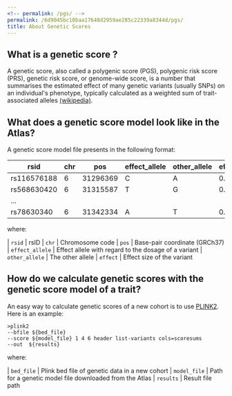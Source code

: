 ```yaml
---
<!-- permalink: /pgs/ -->
permalink: /6d9045bc10baa17648d2959ae285c22339a8344d/pgs/
title: About Genetic Scores
---
```



## What is a genetic score ?

A genetic score, also called a polygenic score (PGS), polygenic risk score (PRS), genetic risk score, or genome-wide score, is a number that summarises the estimated effect of many genetic variants (usually SNPs) on an individual's phenotype, typically calculated as a weighted sum of trait-associated alleles [(wikipedia)](https://en.wikipedia.org/wiki/Polygenic_score).


## What does a genetic score model look like in the Atlas?
A genetic score model file presents in the following format:

| rsid | chr | pos | effect_allele | other_allele | effect |
| --- | --- | -- | --- | --- | --- |
| rs116576188 | 6 | 31296369 | C | A | 0.015 |
| rs568630420 | 6 | 31315587 | T | G | 0.02 |
| ... |  | |  |  |  |
| rs78630340 | 6 | 31342334 | A | T | 0.05 |

where:

| `rsid` | rsID
| `chr` |  Chromosome code
| `pos` | Base-pair coordinate (GRCh37)
| `effect_allele` | Effect allele with regard to the dosage of a variant
| `other_allele` | The other allele
| `effect` | Effect size of the variant


## How do we calculate genetic scores with the genetic score model of a trait?
An easy way to calculate genetic scores of a new cohort is to use [PLINK2](https://www.cog-genomics.org/plink/2.0/score). Here is an example:

```shell
>plink2
--bfile ${bed_file}
--score ${model_file} 1 4 6 header list-variants cols=scoresums
--out  ${results}
```
where:

| `bed_file` | Plink bed file of genetic data in a new cohort
| `model_file` |  Path for a genetic model file downloaded from the Atlas
| `results` | Result file path

 
